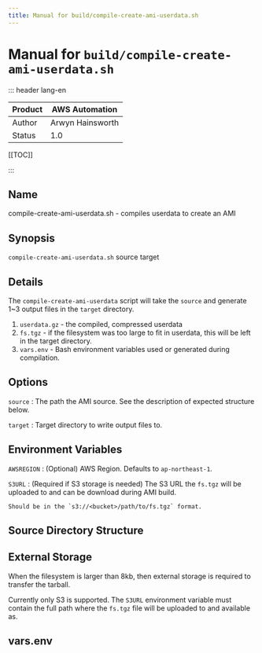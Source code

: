 ```yaml
---
title: Manual for build/compile-create-ami-userdata.sh
---
```

# Manual for `build/compile-create-ami-userdata.sh`

::: header lang-en

| Product | AWS Automation   |
| ------- | ---------------- |
| Author  | Arwyn Hainsworth |
| Status  | 1.0              |

[[TOC]]

:::

## Name

compile-create-ami-userdata.sh - compiles userdata to create an AMI

## Synopsis

`compile-create-ami-userdata.sh` source target

## Details

The `compile-create-ami-userdata` script will take the `source` and generate 1~3 output files in the `target` directory.

1. `userdata.gz` - the compiled, compressed userdata
1. `fs.tgz` - if the filesystem was too large to fit in userdata, this will be left in the target directory.
1. `vars.env` - Bash environment variables used or generated during compilation.

## Options

`source`
:   The path the AMI source. See the description of expected structure below.

`target`
:   Target directory to write output files to.

## Environment Variables

`AWSREGION`
:   (Optional) AWS Region. Defaults to `ap-northeast-1`.

`S3URL`
:   (Required if S3 storage is needed) The S3 URL the `fs.tgz` will be uploaded to and can be download during AMI build.

    Should be in the `s3://<bucket>/path/to/fs.tgz` format.

## Source Directory Structure

## External Storage

When the filesystem is larger than 8kb, then external storage is required to transfer the tarball.

Currently only S3 is supported. The `S3URL` environment variable must contain the full path where the `fs.tgz` file will be uploaded to and available as.

## vars.env

